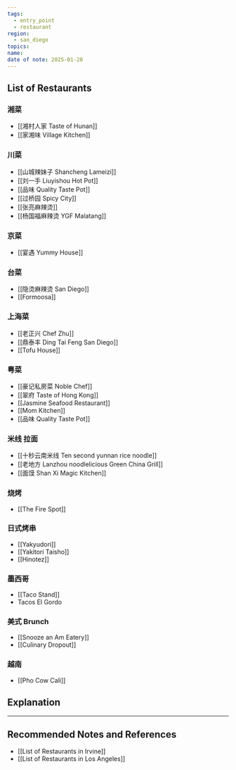 ```yaml
---
tags:
  - entry_point
  - restaurant
region:
  - san_diego
topics: 
name: 
date of note: 2025-01-20
---
```


## List of Restaurants

### 湘菜

- [[湘村人家 Taste of Hunan]]
- [[家湘味 Village Kitchen]]

### 川菜

- [[山城辣妹子 Shancheng Lameizi]]
- [[刘一手 Liuyishou Hot Pot]]
- [[品味 Quality Taste Pot]]
- [[过桥园 Spicy City]]
- [[张亮麻辣烫]]
- [[杨国福麻辣烫 YGF Malatang]]

### 京菜

- [[宴遇 Yummy House]]

### 台菜

- [[隐烫麻辣烫 San Diego]]
- [[Formoosa]]

### 上海菜

- [[老正兴 Chef Zhu]]
- [[鼎泰丰 Ding Tai Feng San Diego]]
- [[Tofu House]]

### 粤菜

- [[豪记私房菜 Noble Chef]]
- [[翠府 Taste of Hong Kong]]
- [[Jasmine Seafood Restaurant]]
- [[Mom Kitchen]]
- [[品味 Quality Taste Pot]]

### 米线 拉面

- [[十秒云南米线 Ten second yunnan rice noodle]]
- [[老地方 Lanzhou noodlelicious Green China Grill]]
- [[面馍 Shan Xi Magic Kitchen]]

### 烧烤

- [[The Fire Spot]]

### 日式烤串

- [[Yakyudori]]
- [[Yakitori Taisho]]
- [[Hinotez]]

### 墨西哥

- [[Taco Stand]]
- Tacos El Gordo

### 美式 Brunch

- [[Snooze an Am Eatery]]
- [[Culinary Dropout]]

### 越南

- [[Pho Cow Cali]]



## Explanation





-----------
##  Recommended Notes and References

- [[List of Restaurants in Irvine]]
- [[List of Restaurants in Los Angeles]]